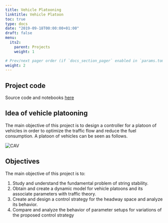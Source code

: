 ```yaml
---
title: Vehicle Platooning
linktitle: Vehicle Platoon
toc: true
type: docs
date: "2019-09-18T00:00:00+01:00"
draft: false
menu:
  its2:
    parent: Projects
    weight: 1

# Prev/next pager order (if `docs_section_pager` enabled in `params.toml`)
weight: 2
---
```


## Project code

Source code and notebooks [here](https://github.com/research-licit/ITSProjects)

## Idea of vehicle platooning 

The main objective of this project is to design a controller for a platoon of vehicles in order to optimize the traffic flow and reduce the fuel consumption. A platoon of vehicles can be seen as follows.

![CAV](/media/its_img/p2-cavs.png)

## Objectives

The main objective of this project is to:

1. Study and understand the fundamental problem of string stability. 
2. Obtain and create a dynamic model for vehicle platoons and its associate parameters with traffic theory. 
3. Create and design a control strategy for the headway space and analyze its behavior. 
4. Compare and analyze the behavior of parameter setups for variations of the proposed control strategy
